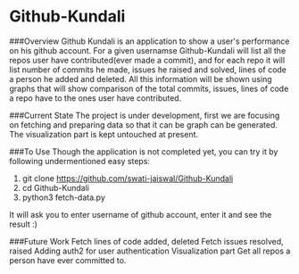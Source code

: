 # Github-Kundali

###Overview
Github Kundali is an application to show a user's performance on his github account. For a given usernamse Github-Kundali will list all the repos user have contributed(ever made a commit), and for each repo it will list number of commits he made, issues he raised and solved, lines of code a person he added and deleted.
All this information will be shown using graphs that will show comparison of the total commits, issues, lines of code a repo have to the ones user have contributed. 

###Current State
The project is under development, first we are focusing on fetching and preparing data so that it can be graph can be generated. The visualization part is kept untouched at present.

###To Use
Though the application is not completed yet, you can try it by following undermentioned easy steps:
1. git clone https://github.com/swati-jaiswal/Github-Kundali
2. cd Github-Kundali
3. python3 fetch-data.py

It will ask you to enter username of github account, enter it and see the result :)

###Future Work
Fetch lines of code added, deleted
Fetch issues resolved, raised
Adding auth2 for user authentication
Visualization part
Get all repos a person have ever committed to.




